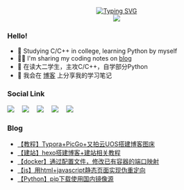 <div align="center">
  <!-- 动态打字效果 -->
  <a href="https://blog.sunguoqi.com/">
      <img src="https://readme-typing-svg.demolab.com?font=Fira+Code&pause=1000&width=435&lines=printf(%22Hello%2C%20World!%22);慕雪祝您生活愉快!&center=true&size=26" alt="Typing SVG" />
  </a></br>
  <img src="https://github-readme-streak-stats.herokuapp.com/?user=musnows">
</div>
<!--
<div align="right">
  <img src="https://github-readme-streak-stats.herokuapp.com/?user=musnows"></br>
  <img src="https://stats.justsong.cn/api/csdn?id=muxuen&theme=gruvbox_light"></br>
</div>
<img align="right" src="https://github-readme-stats.vercel.app/api?username=musnows&show_icons=true&icon_color=CE1D2D&text_color=718096&bg_color=ffffff&hide_title=true" />
-->

### Hello!

* 🎑 Studying C/C++ in college, learning Python by myself
* 😶‍🌫️ I'm sharing my coding notes on [blog](https://blog.musnow.top/)
* 📕 在读大二学生，主攻C/C++，自学部分Python
* 🎉 我会在 [博客](https://blog.musnow.top/) 上分享我的学习笔记


### Social Link

<a href="https://blog.musnow.top/"><img src="https://img.shields.io/badge/Hexo-博客-blue" /></a>&emsp;
<a href="https://blog.csdn.net/muxuen?spm=1010.2135.3001.5343"><img src="https://img.shields.io/badge/CSDN-博客-c32136" /></a>&emsp;
<a href="https://www.zhihu.com/people/musnows/"><img src="https://img.shields.io/badge/Zhihu-知乎-blue" /></a>&emsp;
<a href="https://gitee.com/musnow"><img src="https://img.shields.io/badge/Gitee-学习仓库-red" /></a>&emsp;
<img src="https://visitor-badge.glitch.me/badge?page_id=musnows">


### Blog

<!-- BLOG-POST-LIST:START -->
- [【教程】Typora+PicGo+又拍云UOS搭建博客图床](https://blog.musnow.top/2023/03/12/tools/17%E5%8F%88%E6%8B%8D%E4%BA%91uos+picgo/)
- [【建站】hexo搭建博客+建站相关教程](https://blog.musnow.top/2023/03/12/blog/%E5%BB%BA%E7%AB%99%E6%95%99%E7%A8%8B/)
- [【docker】通过配置文件，修改已有容器的端口映射](https://blog.musnow.top/2023/03/11/docker/11%E4%BF%AE%E6%94%B9%E5%B7%B2%E6%9C%89%E5%AE%B9%E5%99%A8%E7%9A%84%E7%AB%AF%E5%8F%A3%E6%98%A0%E5%B0%84/)
- [【js】用html+javascript静态页面实现伪重定向](https://blog.musnow.top/2023/03/10/tools/16%E4%BD%BF%E7%94%A8js%E5%AE%9E%E7%8E%B0%E9%87%8D%E5%AE%9A%E5%90%91/)
- [【Python】pip下载使用国内镜像源](https://blog.musnow.top/2023/03/10/Python/11pip%E5%AE%89%E8%A3%85%E4%BD%BF%E7%94%A8%E9%95%9C%E5%83%8F%E6%BA%90/)
<!-- BLOG-POST-LIST:END -->